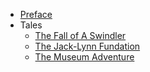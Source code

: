 - [Preface](preface.md)
- Tales
    * [The Fall of A Swindler](art001.md)
    * [The Jack-Lynn Fundation](art002.md)
    * [The Museum Adventure](art003.md)